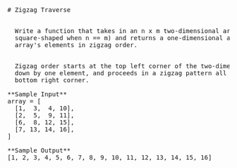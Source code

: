 <pre>
# Zigzag Traverse


  Write a function that takes in an n x m two-dimensional array (that can be
  square-shaped when n == m) and returns a one-dimensional array of all the
  array's elements in zigzag order.


  Zigzag order starts at the top left corner of the two-dimensional array, goes
  down by one element, and proceeds in a zigzag pattern all the way to the
  bottom right corner.

**Sample Input**
array = [
  [1,  3,  4, 10],
  [2,  5,  9, 11],
  [6,  8, 12, 15],
  [7, 13, 14, 16],
]

**Sample Output**
[1, 2, 3, 4, 5, 6, 7, 8, 9, 10, 11, 12, 13, 14, 15, 16]

</pre>